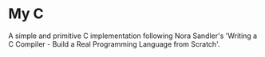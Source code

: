 # My C
A simple and primitive C implementation following Nora Sandler's 'Writing a C Compiler - Build a Real Programming Language from Scratch'.
